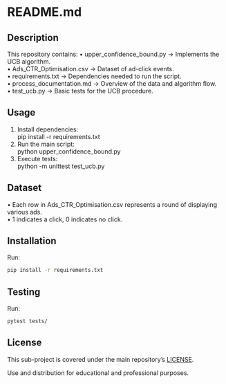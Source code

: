 # README.md
## Description
This repository contains:
• upper_confidence_bound.py → Implements the UCB algorithm.  
• Ads_CTR_Optimisation.csv → Dataset of ad-click events.  
• requirements.txt → Dependencies needed to run the script.  
• process_documentation.md → Overview of the data and algorithm flow.  
• test_ucb.py → Basic tests for the UCB procedure.

## Usage
1. Install dependencies:  
   pip install -r requirements.txt  
2. Run the main script:  
   python upper_confidence_bound.py  
3. Execute tests:  
   python -m unittest test_ucb.py  

## Dataset
• Each row in Ads_CTR_Optimisation.csv represents a round of displaying various ads.  
• 1 indicates a click, 0 indicates no click.

## Installation
Run:
```bash
pip install -r requirements.txt
```

## Testing
Run:
```bash
pytest tests/
```

## License
This sub-project is covered under the main repository’s [LICENSE](../../LICENSE).

Use and distribution for educational and professional purposes.